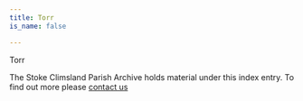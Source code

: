 ```yaml
---
title: Torr
is_name: false

---
```


Torr


The Stoke Climsland Parish Archive holds material under this index entry. To find out more please [contact us](/contact/)
